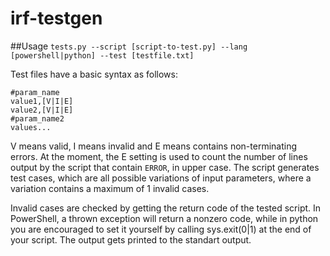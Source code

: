 # irf-testgen
##Usage
`tests.py --script [script-to-test.py] --lang [powershell|python] --test [testfile.txt]`

Test files have a basic syntax as follows:
```
#param_name
value1,[V|I|E]
value2,[V|I|E]
#param_name2
values...
```

V means valid, I means invalid and E means contains non-terminating errors. At the moment, the E setting is used to count the number of lines output by the script that contain `ERROR`, in upper case.
The script generates test cases, which are all possible variations of input parameters, where a variation contains a maximum of 1 invalid cases.

Invalid cases are checked by getting the return code of the tested script. In PowerShell, a thrown exception will return a nonzero code, while in python you are encouraged to set it yourself by calling sys.exit(0|1) at the end of your script.
The output gets printed to the standart output.
